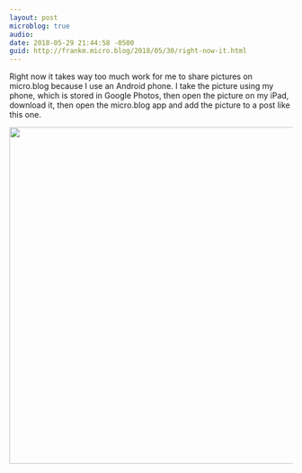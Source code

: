 ```yaml
---
layout: post
microblog: true
audio: 
date: 2018-05-29 21:44:58 -0500
guid: http://frankm.micro.blog/2018/05/30/right-now-it.html
---
```

Right now it takes way too much work for me to share pictures on micro.blog because I use an Android phone. I take the picture using my phone, which is stored in Google Photos, then open the picture on my iPad, download it, then open the micro.blog app and add the picture to a post like this one. 


<img src="http://frankmcpherson.blog/uploads/2018/ed77d36315.jpg" width="600" height="600" />

